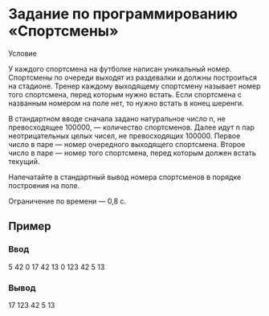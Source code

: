 # Задание по программированию «Спортсмены»

Условие

У каждого спортсмена на футболке написан уникальный номер. Спортсмены по очереди выходят из раздевалки и должны построиться на стадионе. Тренер каждому выходящему спортсмену называет номер того спортсмена, перед которым нужно встать. Если спортсмена с названным номером на поле нет, то нужно встать в конец шеренги.

В стандартном вводе сначала задано натуральное число n, не превосходящее 100000, — количество спортсменов. Далее идут n пар неотрицательных целых чисел, не превосходящих 100000. Первое число в паре — номер очередного выходящего спортсмена. Второе число в паре — номер того спортсмена, перед которым должен встать текущий.

Напечатайте в стандартный вывод номера спортсменов в порядке построения на поле.

Ограничение по времени — 0,8 с.

## Пример

### Ввод

5
42 0
17 42
13 0
123 42
5 13

### Вывод

17 123 42 5 13
